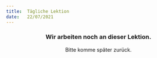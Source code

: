 ```yaml
---
title:  Tägliche Lektion
date:   22/07/2021
---
```


### <center>Wir arbeiten noch an dieser Lektion.</center>
<center>Bitte komme später zurück.</center>